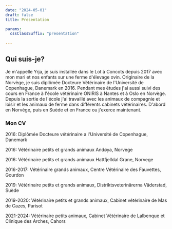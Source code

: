 ```yaml
---
date: "2024-05-01"
draft: false
title: Presentation

params:
  cssClassSuffix: "presentation"
  
---
```


## Qui suis-je?

Je m'appelle Yrja, je suis installée dans le Lot à Concots depuis 2017 avec mon mari et nos enfants sur une ferme d'élevage ovin. Originaire de la Norvège, je suis diplômée Docteure Vétérinaire de l'Université de Copenhague, Danemark en 2016. Pendant mes études j'ai aussi suivi des cours en France à l'école vétérinaire ONIRIS à Nantes et à Oslo en Norvège. Depuis la sortie de l'école j'ai travaillé avec les animaux de compagnie et loisir et les animaux de ferme dans différents cabinets vétérinaires. D'abord en Norvège, puis en Suède et en France ou j'exerce maintenant.

### Mon CV

2016: Diplômée Docteure vétérinaire a l'Université de Copenhague, Danemark

2016: Vétérinaire petits et grands animaux Andøya, Norvege

2016: Vétérinaire petits et grands animaux Hattfjelldal Grane, Norvege

2016-2017: Vétérinaire grands animaux, Centre Vétérinaire des Fauvettes, Gourdon

2019: Vétérinaire petits et grands animaux, Distriktsveterinärerna Väderstad, Suède

2019-2020: Vétérinaire petits et grands animaux, Cabinet vétérinaire de Mas de Cazes, Parisot

2021-2024: Vétérinaire petits animaux, Cabinet Vétérinaire de Lalbenque et Clinique des Arches, Cahors

